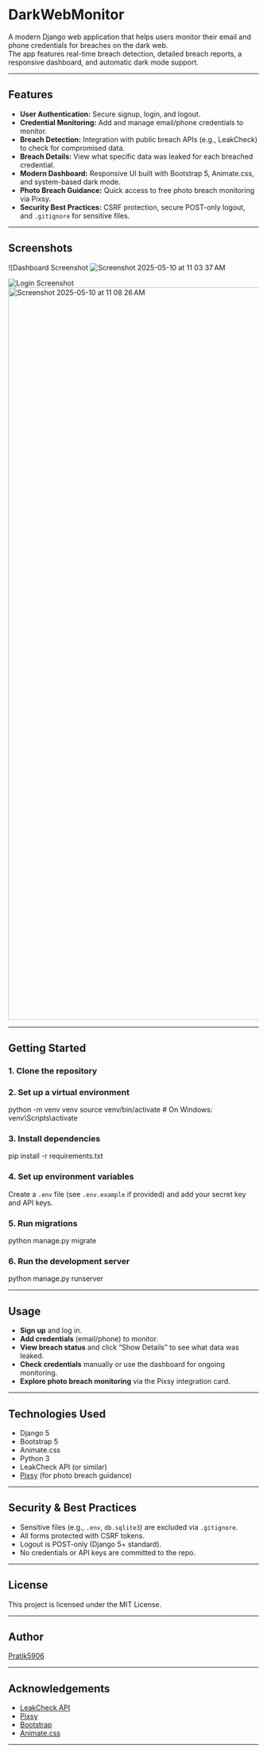 # DarkWebMonitor

A modern Django web application that helps users monitor their email and phone credentials for breaches on the dark web.  
The app features real-time breach detection, detailed breach reports, a responsive dashboard, and automatic dark mode support.

---

## Features

- **User Authentication:** Secure signup, login, and logout.
- **Credential Monitoring:** Add and manage email/phone credentials to monitor.
- **Breach Detection:** Integration with public breach APIs (e.g., LeakCheck) to check for compromised data.
- **Breach Details:** View what specific data was leaked for each breached credential.
- **Modern Dashboard:** Responsive UI built with Bootstrap 5, Animate.css, and system-based dark mode.
- **Photo Breach Guidance:** Quick access to free photo breach monitoring via Pixsy.
- **Security Best Practices:** CSRF protection, secure POST-only logout, and `.gitignore` for sensitive files.

---

## Screenshots
![Dashboard Screenshot
![Screenshot 2025-05-10 at 11 03 37 AM](https://github.com/user-attachments/assets/1815b2ee-11d3-4ec8-aed0-766e5e676609)

![Login Screenshot](screenshots/login.png)
<img width="1470" alt="Screenshot 2025-05-10 at 11 08 26 AM" src="https://github.com/user-attachments/assets/5ade3afe-bc56-4314-b4e8-95d11b45b87e" />

---

## Getting Started

### 1. Clone the repository


### 2. Set up a virtual environment
python -m venv venv source venv/bin/activate  # On Windows: venv\Scripts\activate

### 3. Install dependencies
pip install -r requirements.txt

### 4. Set up environment variables

Create a `.env` file (see `.env.example` if provided) and add your secret key and API keys.

### 5. Run migrations
python manage.py migrate

### 6. Run the development server
python manage.py runserver

---

## Usage

- **Sign up** and log in.
- **Add credentials** (email/phone) to monitor.
- **View breach status** and click “Show Details” to see what data was leaked.
- **Check credentials** manually or use the dashboard for ongoing monitoring.
- **Explore photo breach monitoring** via the Pixsy integration card.

---

## Technologies Used

- Django 5
- Bootstrap 5
- Animate.css
- Python 3
- LeakCheck API (or similar)
- [Pixsy](https://www.pixsy.com/) (for photo breach guidance)

---

## Security & Best Practices

- Sensitive files (e.g., `.env`, `db.sqlite3`) are excluded via `.gitignore`.
- All forms protected with CSRF tokens.
- Logout is POST-only (Django 5+ standard).
- No credentials or API keys are committed to the repo.

---

## License

This project is licensed under the MIT License.

---

## Author

[Pratik5906](https://github.com/pratik5906)

---

## Acknowledgements

- [LeakCheck API](https://leakcheck.io/)
- [Pixsy](https://www.pixsy.com/)
- [Bootstrap](https://getbootstrap.com/)
- [Animate.css](https://animate.style/)

---
